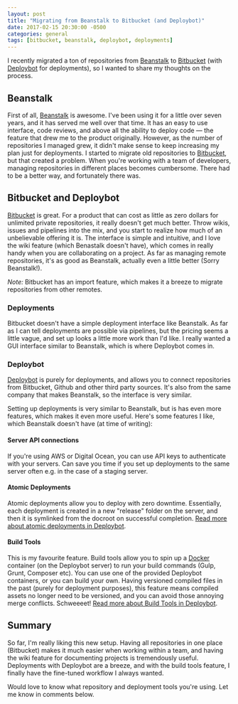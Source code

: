 ```yaml
---
layout: post
title: "Migrating from Beanstalk to Bitbucket (and Deploybot)"
date: 2017-02-15 20:30:00 -0500
categories: general
tags: [bitbucket, beanstalk, deploybot, deployments] 
---
```


I recently migrated a ton of repositories from [Beanstalk](http://beanstalkapp.com) to [Bitbucket](https://bitbucket.org) (with [Deploybot](https://deploybot.com) for deployments), so I wanted to share my thoughts on the process.

## Beanstalk
First of all, [Beanstalk](http://beanstalkapp.com) is awesome. I've been using it for a little over seven years, and it has served me well over that time. It has an easy to use interface, code reviews, and above all the ability to deploy code — the feature that drew me to the product originally. However, as the number of repositories I managed grew, it didn't make sense to keep increasing my plan just for deployments. I started to migrate old repositories to [Bitbucket](https://bitbucket.org), but that created a problem. When you're working with a team of developers, managing repositories in different places becomes cumbersome. There had to be a better way, and fortunately there was.

## Bitbucket and Deploybot
[Bitbucket](https://bitbucket.org) is great. For a product that can cost as little as zero dollars for unlimited private repositories, it really doesn't get much better. Throw wikis, issues and pipelines into the mix, and you start to realize how much of an unbelievable offering it is. The interface is simple and intuitive, and I love the wiki feature (which Benastalk doesn't have), which comes in really handy when you are collaborating on a project. As far as managing remote repositories, it's as good as Beanstalk, actually even a little better (Sorry Beanstalk!).

_Note:_ Bitbucket has an import feature, which makes it a breeze to migrate repositories from other remotes.

### Deployments
Bitbucket doesn't have a simple deployment interface like Beanstalk. As far as I can tell deployments are possible via pipelines, but the pricing seems a little vague, and set up looks a little more work than I'd like. I really wanted a GUI interface similar to Beanstalk, which is where Deploybot comes in.

### Deploybot
[Deploybot](https://deploybot.com) is purely for deployments, and allows you to connect repositories from Bitbucket, Github and other third party sources. It's also from the same company that makes Beanstalk, so the interface is very similar.

Setting up deployments is very similar to Beanstalk, but is has even more features, which makes it even more useful. Here's some features I like, which Beanstalk doesn't have (at time of writing):

#### Server API connections
If you're using AWS or Digital Ocean, you can use API keys to authenticate with your servers. Can save you time if you set up deployments to the same server often e.g. in the case of a staging server.

#### Atomic Deployments
Atomic deployments allow you to deploy with zero downtime. Essentially, each deployment is created in a new "release" folder on the server, and then it is symlinked from the docroot on successful completion. [Read more about atomic deployments in Deploybot](https://deploybot.com/blog/deploy-complex-apps-with-atomic-sftp-deployments).

#### Build Tools
This is my favourite feature. Build tools allow you to spin up a [Docker](https://www.docker.com) container (on the Deploybot server) to run your build commands (Gulp, Grunt, Composer etc). You can use one of the provided Deploybot containers, or you can build your own. Having versioned compiled files in the past (purely for deployment purposes), this feature means compiled assets no longer need to be versioned, and you can avoid those annoying merge conflicts. Schweeeet! [Read more about Build Tools in Deploybot](http://support.deploybot.com/article/791-setting-up-and-using-build-tools).

## Summary
So far, I'm really liking this new setup. Having all repositories in one place (Bitbucket) makes it much easier when working within a team, and having the wiki feature for documenting projects is tremendously useful. Deployments with Deploybot are a breeze, and with the build tools feature, I finally have the fine-tuned workflow I always wanted.

Would love to know what repository and deployment tools you're using. Let me know in comments below.
